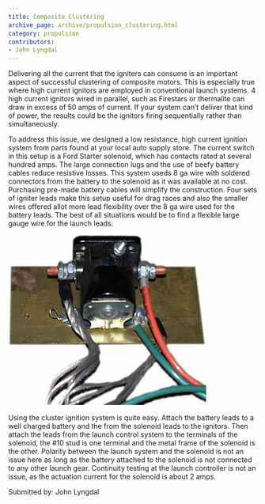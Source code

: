 ```yaml
---
title: Composite Clustering
archive_page: archive/propulsion_clustering.html
category: propulsion
contributors:
- John Lyngdal
---
```

Delivering all the current that the igniters can consume is an important aspect of successful clustering of composite motors. This is especially true where high current ignitors are employed in conventional launch systems. 4 high current ignitors wired in parallel, such as Firestars or thermalite can draw in excess of 50 amps of current. If your system can’t deliver that kind of power, the results could be the ignitors firing sequentially rather than simultaneously.

To address this issue, we designed a low resistance, high current ignition system from parts found at your local auto supply store. The current switch in this setup is a Ford Starter solenoid, which has contacts rated at several hundred amps. The large connection lugs and the use of beefy battery cables reduce resistive losses. This system useds 8 ga wire with soldered connectors from the battery to the solenoid as it was available at no cost. Purchasing pre-made battery cables will simplify the construction. Four sets of igniter leads make this setup useful for drag races and also the smaller wires offered allot more lead flexibility over the 8 ga wire used for the battery leads. The best of all situations would be to find a flexible large gauge wire for the launch leads.

![](/images/cluster_relay.jpg)

Using the cluster ignition system is quite easy. Attach the battery leads to a well charged battery and the from the solenoid leads to the ignitors. Then attach the leads from the launch control system to the terminals of the solenoid, the #10 stud is one terminal and the metal frame of the solenoid is the other. Polarity between the launch system and the solenoid is not an issue here as long as the battery attached to the solenoid is not connected to any other launch gear. Continuity testing at the launch controller is not an issue, as the actuation current for the solenoid is about 2 amps.

Submitted by: John Lyngdal

